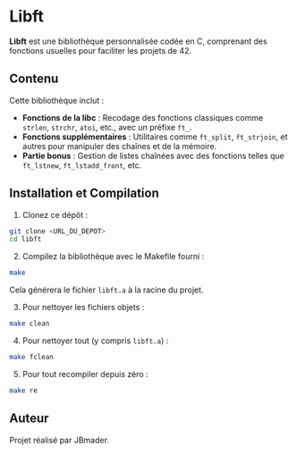 # Libft
**Libft** est une bibliothèque personnalisée codée en C, comprenant des fonctions usuelles pour
faciliter les projets de 42. 
## Contenu
Cette bibliothèque inclut :
- **Fonctions de la libc** : Recodage des fonctions classiques comme `strlen`, `strchr`, `atoi`, etc.,
avec un préfixe `ft_`.
- **Fonctions supplémentaires** : Utilitaires comme `ft_split`, `ft_strjoin`, et autres pour manipuler
des chaînes et de la mémoire.
- **Partie bonus** : Gestion de listes chaînées avec des fonctions telles que `ft_lstnew`,
`ft_lstadd_front`, etc.
## Installation et Compilation
1. Clonez ce dépôt :
```bash
git clone <URL_DU_DEPOT>
cd libft
```
2. Compilez la bibliothèque avec le Makefile fourni :
```bash
make
```
Cela générera le fichier `libft.a` à la racine du projet.

3. Pour nettoyer les fichiers objets :
```bash
make clean
```
4. Pour nettoyer tout (y compris `libft.a`) :
```bash
make fclean
```
5. Pour tout recompiler depuis zéro :
```bash
make re
```

## Auteur
Projet réalisé par JBmader.
